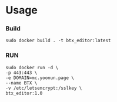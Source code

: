 # Usage
### Build
    sudo docker build . -t btx_editor:latest

### RUN
    sudo docker run -d \
    -p 443:443 \
    -e DOMAIN=mc.yoonun.page \
    --name BTX \
    -v /etc/letsencrypt:/sslkey \
    btx_editor:1.0